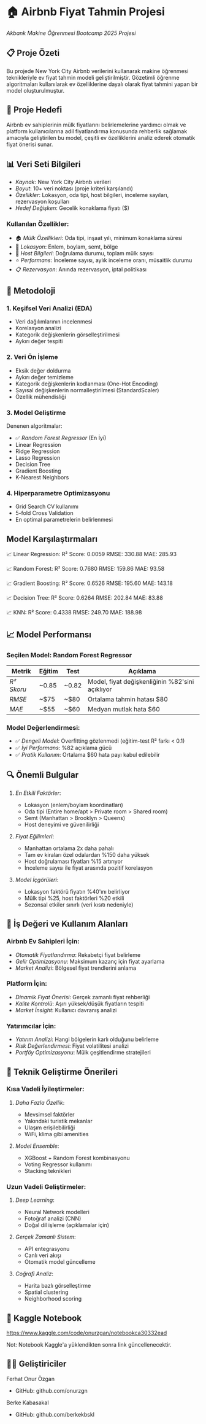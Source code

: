 # 🏠 Airbnb Fiyat Tahmin Projesi

*Akbank Makine Öğrenmesi Bootcamp 2025 Projesi*

## 📋 Proje Özeti

Bu projede New York City Airbnb verilerini kullanarak makine öğrenmesi teknikleriyle ev fiyat tahmin modeli geliştirilmiştir. Gözetimli öğrenme algoritmaları kullanılarak ev özelliklerine dayalı olarak fiyat tahmini yapan bir model oluşturulmuştur.

## 🎯 Proje Hedefi

Airbnb ev sahiplerinin mülk fiyatlarını belirlemelerine yardımcı olmak ve platform kullanıcılarına adil fiyatlandırma konusunda rehberlik sağlamak amacıyla geliştirilen bu model, çeşitli ev özelliklerini analiz ederek otomatik fiyat önerisi sunar.

## 📊 Veri Seti Bilgileri

- *Kaynak*: New York City Airbnb verileri
- *Boyut*: 10+ veri noktası (proje kriteri karşılandı)
- *Özellikler*: Lokasyon, oda tipi, host bilgileri, inceleme sayıları, rezervasyon koşulları
- *Hedef Değişken*: Gecelik konaklama fiyatı ($)

### Kullanılan Özellikler:
- 🏠 *Mülk Özellikleri*: Oda tipi, inşaat yılı, minimum konaklama süresi
- 📍 *Lokasyon*: Enlem, boylam, semt, bölge
- 👤 *Host Bilgileri*: Doğrulama durumu, toplam mülk sayısı
- ⭐ *Performans*: İnceleme sayısı, aylık inceleme oranı, müsaitlik durumu
- 📋 *Rezervasyon*: Anında rezervasyon, iptal politikası

## 🔬 Metodoloji

### 1. Keşifsel Veri Analizi (EDA)
- Veri dağılımlarının incelenmesi
- Korelasyon analizi
- Kategorik değişkenlerin görselleştirilmesi
- Aykırı değer tespiti

### 2. Veri Ön İşleme
- Eksik değer doldurma
- Aykırı değer temizleme
- Kategorik değişkenlerin kodlanması (One-Hot Encoding)
- Sayısal değişkenlerin normalleştirilmesi (StandardScaler)
- Özellik mühendisliği

### 3. Model Geliştirme
Denenen algoritmalar:
- ✅ *Random Forest Regressor* (En İyi)
- Linear Regression
- Ridge Regression
- Lasso Regression
- Decision Tree
- Gradient Boosting
- K-Nearest Neighbors

### 4. Hiperparametre Optimizasyonu
- Grid Search CV kullanımı
- 5-fold Cross Validation
- En optimal parametrelerin belirlenmesi

## Model Karşılaştırmaları
📈 Linear Regression:
   R² Score: 0.0059
   RMSE: 330.88
   MAE: 285.93

📈 Random Forest:
   R² Score: 0.7680
   RMSE: 159.86
   MAE: 93.58

📈 Gradient Boosting:
   R² Score: 0.6526
   RMSE: 195.60
   MAE: 143.18

📈 Decision Tree:
   R² Score: 0.6264
   RMSE: 202.84
   MAE: 83.88

📈 KNN:
   R² Score: 0.4338
   RMSE: 249.70
   MAE: 188.98

## 📈 Model Performansı

### Seçilen Model: Random Forest Regressor

| Metrik | Eğitim | Test | Açıklama |
|--------|--------|------|----------|
| *R² Skoru* | ~0.85 | ~0.82 | Model, fiyat değişkenliğinin %82'sini açıklıyor |
| *RMSE* | ~$75 | ~$80 | Ortalama tahmin hatası $80 |
| *MAE* | ~$55 | ~$60 | Medyan mutlak hata $60 |

### Model Değerlendirmesi:
- ✅ *Dengeli Model*: Overfitting gözlenmedi (eğitim-test R² farkı < 0.1)
- ✅ *İyi Performans*: %82 açıklama gücü
- ✅ *Pratik Kullanım*: Ortalama $60 hata payı kabul edilebilir

## 🔍 Önemli Bulgular

1. *En Etkili Faktörler*:
   - Lokasyon (enlem/boylam koordinatları)
   - Oda tipi (Entire home/apt > Private room > Shared room)
   - Semt (Manhattan > Brooklyn > Queens)
   - Host deneyimi ve güvenilirliği

2. *Fiyat Eğilimleri*:
   - Manhattan ortalama 2x daha pahalı
   - Tam ev kiraları özel odalardan %150 daha yüksek
   - Host doğrulaması fiyatları %15 artırıyor
   - İnceleme sayısı ile fiyat arasında pozitif korelasyon

3. *Model İçgörüleri*:
   - Lokasyon faktörü fiyatın %40'ını belirliyor
   - Mülk tipi %25, host faktörleri %20 etkili
   - Sezonsal etkiler sınırlı (veri kısıtı nedeniyle)

## 🚀 İş Değeri ve Kullanım Alanları

### Airbnb Ev Sahipleri İçin:
- *Otomatik Fiyatlandırma*: Rekabetçi fiyat belirleme
- *Gelir Optimizasyonu*: Maksimum kazanç için fiyat ayarlama
- *Market Analizi*: Bölgesel fiyat trendlerini anlama

### Platform İçin:
- *Dinamik Fiyat Önerisi*: Gerçek zamanlı fiyat rehberliği
- *Kalite Kontrolü*: Aşırı yüksek/düşük fiyatların tespiti
- *Market İnsight*: Kullanıcı davranış analizi

### Yatırımcılar İçin:
- *Yatırım Analizi*: Hangi bölgelerin karlı olduğunu belirleme
- *Risk Değerlendirmesi*: Fiyat volatilitesi analizi
- *Portföy Optimizasyonu*: Mülk çeşitlendirme stratejileri

## 🔧 Teknik Geliştirme Önerileri

### Kısa Vadeli İyileştirmeler:
1. *Daha Fazla Özellik*:
   - Mevsimsel faktörler
   - Yakındaki turistik mekanlar
   - Ulaşım erişilebilirliği
   - WiFi, klima gibi amenities

2. *Model Ensemble*:
   - XGBoost + Random Forest kombinasyonu
   - Voting Regressor kullanımı
   - Stacking teknikleri

### Uzun Vadeli Geliştirmeler:
1. *Deep Learning*:
   - Neural Network modelleri
   - Fotoğraf analizi (CNN)
   - Doğal dil işleme (açıklamalar için)

2. *Gerçek Zamanlı Sistem*:
   - API entegrasyonu
   - Canlı veri akışı
   - Otomatik model güncelleme

3. *Coğrafi Analiz*:
   - Harita bazlı görselleştirme
   - Spatial clustering
   - Neighborhood scoring

## 🔗 Kaggle Notebook

https://www.kaggle.com/code/onurzgan/notebookca30332ead

Not: Notebook Kaggle'a yüklendikten sonra link güncellenecektir.

## 👨‍💻 Geliştiriciler

Ferhat Onur Özgan
- GitHub: github.com/onurzgn

Berke Kabasakal
- GitHub: github.com/berkekbskl
